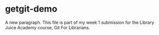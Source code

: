 # getgit-demo

A new paragraph.
This file is part of my week 1 submission for the Library Juice Academy course, Git For Librarians.
